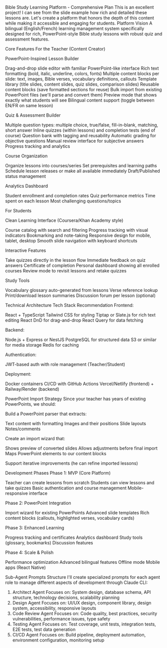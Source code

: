Bible Study Learning Platform - Comprehensive Plan
This is an excellent project! I can see from the slide example how rich and detailed these lessons are. Let's create a platform that honors the depth of this content while making it accessible and engaging for students.
Platform Vision
A bilingual (English/French) learning management system specifically designed for rich, PowerPoint-style Bible study lessons with robust quiz and assessment features.

Core Features
For the Teacher (Content Creator)

PowerPoint-Inspired Lesson Builder

Drag-and-drop slide editor with familiar PowerPoint-like interface
Rich text formatting (bold, italic, underline, colors, fonts)
Multiple content blocks per slide: text, images, Bible verses, vocabulary definitions, callouts
Template library (title slides, content slides, quiz slides, comparison slides)
Reusable content blocks (save formatted sections for reuse)
Bulk import from existing PowerPoint files (we'll parse and convert them)
Preview mode that shows exactly what students will see
Bilingual content support (toggle between EN/FR on same lesson)


Quiz & Assessment Builder

Multiple question types: multiple choice, true/false, fill-in-blank, matching, short answer
Inline quizzes (within lessons) and completion tests (end of course)
Question bank with tagging and reusability
Automatic grading for objective questions
Manual review interface for subjective answers
Progress tracking and analytics


Course Organization

Organize lessons into courses/series
Set prerequisites and learning paths
Schedule lesson releases or make all available immediately
Draft/Published status management


Analytics Dashboard

Student enrollment and completion rates
Quiz performance metrics
Time spent on each lesson
Most challenging questions/topics



For Students

Clean Learning Interface (Coursera/Khan Academy style)

Course catalog with search and filtering
Progress tracking with visual indicators
Bookmarking and note-taking
Responsive design for mobile, tablet, desktop
Smooth slide navigation with keyboard shortcuts


Interactive Features

Take quizzes directly in the lesson flow
Immediate feedback on quiz answers
Certificate of completion
Personal dashboard showing all enrolled courses
Review mode to revisit lessons and retake quizzes


Study Tools

Vocabulary glossary auto-generated from lessons
Verse reference lookup
Print/download lesson summaries
Discussion forum per lesson (optional)




Technical Architecture
Tech Stack Recommendation
Frontend:

React + TypeScript
Tailwind CSS for styling
Tiptap or Slate.js for rich text editing
React DnD for drag-and-drop
React Query for data fetching

Backend:

Node.js + Express or NestJS
PostgreSQL for structured data
S3 or similar for media storage
Redis for caching

Authentication:

JWT-based auth with role management (Teacher/Student)

Deployment:

Docker containers
CI/CD with GitHub Actions
Vercel/Netlify (frontend) + Railway/Render (backend)


PowerPoint Import Strategy
Since your teacher has years of existing PowerPoints, we should:

Build a PowerPoint parser that extracts:

Text content with formatting
Images and their positions
Slide layouts
Notes/comments


Create an import wizard that:

Shows preview of converted slides
Allows adjustments before final import
Maps PowerPoint elements to our content blocks


Support iterative improvements (he can refine imported lessons)


Development Phases
Phase 1: MVP (Core Platform)

Teacher can create lessons from scratch
Students can view lessons and take quizzes
Basic authentication and course management
Mobile-responsive interface

Phase 2: PowerPoint Integration

Import wizard for existing PowerPoints
Advanced slide templates
Rich content blocks (callouts, highlighted verses, vocabulary cards)

Phase 3: Enhanced Learning

Progress tracking and certificates
Analytics dashboard
Study tools (glossary, bookmarks)
Discussion features

Phase 4: Scale & Polish

Performance optimization
Advanced bilingual features
Offline mode
Mobile apps (React Native)


Sub-Agent Prompts Structure
I'll create specialized prompts for each agent role to manage different aspects of development through Claude CLI:
1. Architect Agent
Focuses on: System design, database schema, API structure, technology decisions, scalability planning
2. Design Agent
Focuses on: UI/UX design, component library, design system, accessibility, responsive layouts
3. Code Review Agent
Focuses on: Code quality, best practices, security vulnerabilities, performance issues, type safety
4. Testing Agent
Focuses on: Test coverage, unit tests, integration tests, E2E tests, test data generation
5. CI/CD Agent
Focuses on: Build pipeline, deployment automation, environment configuration, monitoring setup